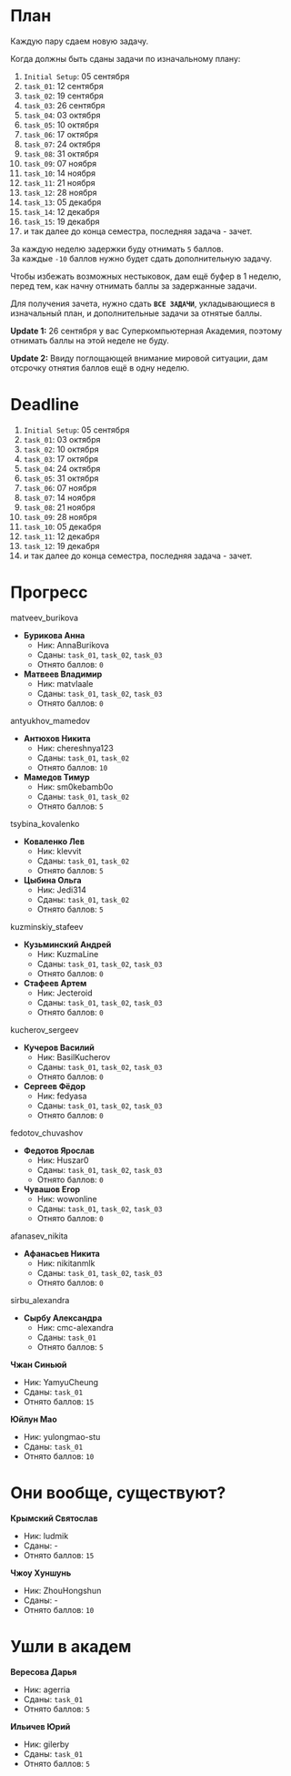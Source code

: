# План

Каждую пару сдаем новую задачу.

Когда должны быть сданы задачи по изначальному плану:
1. `Initial Setup`: 05 сентября
1. `task_01`: 12 сентября
1. `task_02`: 19 сентября
1. `task_03`: 26 сентября
1. `task_04`: 03 октября
1. `task_05`: 10 октября
1. `task_06`: 17 октября
1. `task_07`: 24 октября
1. `task_08`: 31 октября
1. `task_09`: 07 ноября
1. `task_10`: 14 ноября
1. `task_11`: 21 ноября
1. `task_12`: 28 ноября
1. `task_13`: 05 декабря
1. `task_14`: 12 декабря
1. `task_15`: 19 декабря
1. и так далее до конца семестра, последняя задача - зачет.

За каждую неделю задержки буду отнимать `5` баллов.<br>
За каждые `-10` баллов нужно будет сдать дополнительную задачу.

Чтобы избежать возможных нестыковок, дам ещё буфер в 1 неделю,
перед тем, как начну отнимать баллы за задержанные задачи.

Для получения зачета, нужно сдать **`ВСЕ ЗАДАЧИ`**, укладывающиеся в изначальный план, и дополнительные задачи за отнятые баллы.

**Update 1:** 26 сентября у вас Суперкомпьютерная Академия, поэтому отнимать баллы на этой неделе не буду.

**Update 2:** Ввиду поглощающей внимание мировой ситуации, дам отсрочку отнятия баллов ещё в одну неделю.

# Deadline

1. `Initial Setup`: 05 сентября
1. `task_01`: 03 октября
1. `task_02`: 10 октября
1. `task_03`: 17 октября
1. `task_04`: 24 октября
1. `task_05`: 31 октября
1. `task_06`: 07 ноября
1. `task_07`: 14 ноября
1. `task_08`: 21 ноября
1. `task_09`: 28 ноября
1. `task_10`: 05 декабря
1. `task_11`: 12 декабря
1. `task_12`: 19 декабря
1. и так далее до конца семестра, последняя задача - зачет.

# Прогресс

matveev_burikova
  - **Бурикова Анна**
    - Ник: AnnaBurikova
    - Сданы: `task_01`, `task_02`, `task_03`
    - Отнято баллов: `0`
  - **Матвеев Владимир**
    - Ник: matvlaale
    - Сданы: `task_01`, `task_02`, `task_03`
    - Отнято баллов: `0`

antyukhov_mamedov
  - **Антюхов Никита**
    - Ник: chereshnya123
    - Сданы: `task_01`, `task_02`
    - Отнято баллов: `10`
  - **Мамедов Тимур**
    - Ник: sm0kebamb0o
    - Сданы: `task_01`, `task_02`
    - Отнято баллов: `5`

tsybina_kovalenko
  - **Коваленко Лев**
    - Ник: klevvit
    - Сданы: `task_01`, `task_02`
    - Отнято баллов: `5`
  - **Цыбина Ольга**
    - Ник: Jedi314
    - Сданы: `task_01`, `task_02`
    - Отнято баллов: `5`

kuzminskiy_stafeev
  - **Кузьминский Андрей**
    - Ник: KuzmaLine
    - Сданы: `task_01`, `task_02`, `task_03`
    - Отнято баллов: `0`
  - **Стафеев Артем**
    - Ник: Jecteroid
    - Сданы: `task_01`, `task_02`, `task_03`
    - Отнято баллов: `0`

kucherov_sergeev
  - **Кучеров Василий**
    - Ник: BasilKucherov
    - Сданы: `task_01`, `task_02`, `task_03`
    - Отнято баллов: `0`
  - **Сергеев Фёдор**
    - Ник: fedyasa
    - Сданы: `task_01`, `task_02`, `task_03`
    - Отнято баллов: `0`

fedotov_chuvashov
  - **Федотов Ярослав**
    - Ник: Huszar0
    - Сданы: `task_01`, `task_02`, `task_03`
    - Отнято баллов: `0`
  - **Чувашов Егор**
    - Ник: wowonline
    - Сданы: `task_01`, `task_02`, `task_03`
    - Отнято баллов: `0`

afanasev_nikita
  - **Афанасьев Никита**
    - Ник: nikitanmlk
    - Сданы: `task_01`, `task_02`, `task_03`
    - Отнято баллов: `0`

sirbu_alexandra
  - **Сырбу Александра**
    - Ник: cmc-alexandra
    - Сданы: `task_01`
    - Отнято баллов: `5`

**Чжан Синьюй**
- Ник: YamyuCheung
- Сданы: `task_01`
- Отнято баллов: `15`

**Юйлун Мао**
- Ник: yulongmao-stu
- Сданы: `task_01`
- Отнято баллов: `10`

# Они вообще, существуют?

**Крымский Святослав**
- Ник: ludmik
- Сданы: -
- Отнято баллов: `15`

**Чжоу Хуншунь**
- Ник: ZhouHongshun
- Сданы: -
- Отнято баллов: `10`

# Ушли в академ

**Вересова Дарья**
- Ник: agerria
- Сданы: `task_01`
- Отнято баллов: `5`

**Ильичев Юрий**
- Ник: gilerby
- Сданы: `task_01`
- Отнято баллов: `5`
